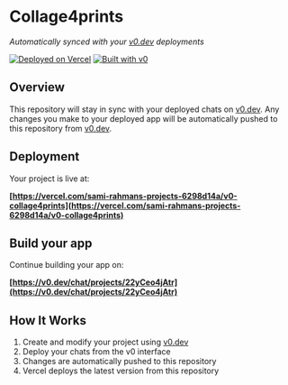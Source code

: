 # Collage4prints

*Automatically synced with your [v0.dev](https://v0.dev) deployments*

[![Deployed on Vercel](https://img.shields.io/badge/Deployed%20on-Vercel-black?style=for-the-badge&logo=vercel)](https://vercel.com/sami-rahmans-projects-6298d14a/v0-collage4prints)
[![Built with v0](https://img.shields.io/badge/Built%20with-v0.dev-black?style=for-the-badge)](https://v0.dev/chat/projects/22yCeo4jAtr)

## Overview

This repository will stay in sync with your deployed chats on [v0.dev](https://v0.dev).
Any changes you make to your deployed app will be automatically pushed to this repository from [v0.dev](https://v0.dev).

## Deployment

Your project is live at:

**[https://vercel.com/sami-rahmans-projects-6298d14a/v0-collage4prints](https://vercel.com/sami-rahmans-projects-6298d14a/v0-collage4prints)**

## Build your app

Continue building your app on:

**[https://v0.dev/chat/projects/22yCeo4jAtr](https://v0.dev/chat/projects/22yCeo4jAtr)**

## How It Works

1. Create and modify your project using [v0.dev](https://v0.dev)
2. Deploy your chats from the v0 interface
3. Changes are automatically pushed to this repository
4. Vercel deploys the latest version from this repository